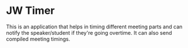 # JW Timer

This is an application that helps in timing different meeting parts 
and can notify the speaker/student if they're going overtime. It can also send 
compiled meeting timings.
 